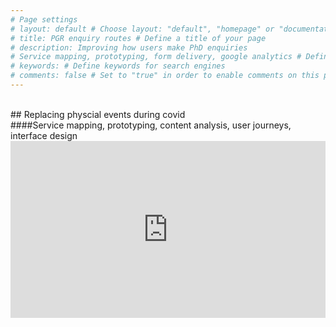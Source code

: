 ```yaml
---
# Page settings
# layout: default # Choose layout: "default", "homepage" or "documentation-archive"
# title: PGR enquiry routes # Define a title of your page
# description: Improving how users make PhD enquiries 
# Service mapping, prototyping, form delivery, google analytics # Define a description of your page
# keywords: # Define keywords for search engines
# comments: false # Set to "true" in order to enable comments on this page. Make sure you properly setup "disqus_forum_shortname" variable in "_config.yml"
---
```



<style>
.container {
  position: relative;
  width: 100%;
  overflow: hidden;
  padding-top: 56.25%; /* 16:9 Aspect Ratio */
}

.responsive-iframe {
  position: absolute;
  top: 0;
  left: 0;
  bottom: 0;
  right: 0;
  width: 100%;
  height: 100%;
  border: none;
}
</style>

<br/>
## Replacing physcial events during covid<br/>
####Service mapping, prototyping, content analysis, user journeys, interface design
<br/>

<div class="container"> 
<iframe class="responsive-iframe" src="https://miro.com/app/embed/uXjVO_lTLqM=/?pres=1&frameId=3458764522439175179" frameBorder="0" scrolling="no" allowFullScreen></iframe>
</div>



